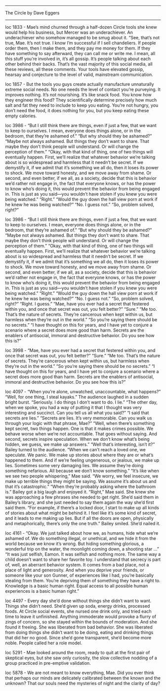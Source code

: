 ______________________________

  The Circle
  by Dave Eggers
______________________________

 loc 1833 - Mae’s mind churned through a half-dozen Circle tools she knew would help his business, but Mercer was an underachiever. An underachiever who somehow managed to be smug about it. “See, that’s not true, Mae. It’s not true. I know I’m successful if I sell chandeliers. If people order them, then I make them, and they pay me money for them. If they have something to say afterward, they can call me or write me. I mean, all this stuff you’re involved in, it’s all gossip. It’s people talking about each other behind their backs. That’s the vast majority of this social media, all these reviews, all these comments. Your tools have elevated gossip, hearsay and conjecture to the level of valid, mainstream communication.

 loc 1857 - But the tools you guys create actually manufacture unnaturally extreme social needs. No one needs the level of contact you’re purveying. It improves nothing. It’s not nourishing. It’s like snack food. You know how they engineer this food? They scientifically determine precisely how much salt and fat they need to include to keep you eating. You’re not hungry, you don’t need the food, it does nothing for you, but you keep eating these empty calories.

 loc 3986 - “But I still think there are things, even if just a few, that we want to keep to ourselves. I mean, everyone does things alone, or in the bedroom, that they’re ashamed of.” “But why should they be ashamed?” “Maybe not always ashamed. But things they don’t want to share. That maybe they don’t think people will understand. Or will change the perception of them.” “Okay, with that kind of thing, one of two things will eventually happen. First, we’ll realize that whatever behavior we’re talking about is so widespread and harmless that it needn’t be secret. If we demystify it, if we admit that it’s something we all do, then it loses its power to shock. We move toward honesty, and we move away from shame. Or second, and even better, if we all, as a society, decide that this is behavior we’d rather not engage in, the fact that everyone knows, or has the power to know who’s doing it, this would prevent the behavior from being engaged in. This is just as you said—you wouldn’t have stolen if you knew you were being watched.” “Right.” “Would the guy down the hall view porn at work if he knew he was being watched?” “No. I guess not.” “So, problem solved, right?”

 loc 3986 - “But I still think there are things, even if just a few, that we want to keep to ourselves. I mean, everyone does things alone, or in the bedroom, that they’re ashamed of.” “But why should they be ashamed?” “Maybe not always ashamed. But things they don’t want to share. That maybe they don’t think people will understand. Or will change the perception of them.” “Okay, with that kind of thing, one of two things will eventually happen. First, we’ll realize that whatever behavior we’re talking about is so widespread and harmless that it needn’t be secret. If we demystify it, if we admit that it’s something we all do, then it loses its power to shock. We move toward honesty, and we move away from shame. Or second, and even better, if we all, as a society, decide that this is behavior we’d rather not engage in, the fact that everyone knows, or has the power to know who’s doing it, this would prevent the behavior from being engaged in. This is just as you said—you wouldn’t have stolen if you knew you were being watched.” “Right.” “Would the guy down the hall view porn at work if he knew he was being watched?” “No. I guess not.” “So, problem solved, right?” “Right. I guess.” “Mae, have you ever had a secret that festered within you, and once that secret was out, you felt better?” “Sure.” “Me too. That’s the nature of secrets. They’re cancerous when kept within us, but harmless when they’re out in the world.” “So you’re saying there should be no secrets.” “I have thought on this for years, and I have yet to conjure a scenario where a secret does more good than harm. Secrets are the enablers of antisocial, immoral and destructive behavior. Do you see how this is?”

 loc 3998 - “Mae, have you ever had a secret that festered within you, and once that secret was out, you felt better?” “Sure.” “Me too. That’s the nature of secrets. They’re cancerous when kept within us, but harmless when they’re out in the world.” “So you’re saying there should be no secrets.” “I have thought on this for years, and I have yet to conjure a scenario where a secret does more good than harm. Secrets are the enablers of antisocial, immoral and destructive behavior. Do you see how this is?”

 loc 4097 - “When you’re alone, unwatched, unaccountable, what happens?” “Well, for one thing, I steal kayaks.” The audience laughed in a sudden bright burst. “Seriously. I do things I don’t want to do. I lie.” “The other day, when we spoke, you had a way of putting it that I thought was very interesting and succinct. Can you tell us all what you said?” “I said that secrets are lies.” “Secrets are lies. It’s very memorable. Can you walk us through your logic with that phrase, Mae?” “Well, when there’s something kept secret, two things happen. One is that it makes crimes possible. We behave worse when we’re not accountable. That goes without saying. And second, secrets inspire speculation. When we don’t know what’s being hidden, we guess, we make up answers.” “Well that’s interesting, isn’t it?” Bailey turned to the audience. “When we can’t reach a loved one, we speculate. We panic. We make up stories about where they are or what’s happened to them. And if we’re feeling ungenerous, or jealous, we make up lies. Sometimes some very damaging lies. We assume they’re doing something nefarious. All because we don’t know something.” “It’s like when we see two people whispering,” Mae said. “We worry, we feel insecure, we make up terrible things they might be saying. We assume it’s about us and that it’s catastrophic.” “When they’re probably asking where the bathroom is.” Bailey got a big laugh and enjoyed it. “Right,” Mae said. She knew she was approaching a few phrases she needed to get right. She’d said them in Bailey’s library, and she just needed to say them again the way she’d first said them. “For example, if there’s a locked door, I start to make up all kinds of stories about what might be behind it. I feel like it’s some kind of secret, and it leads to me making up lies. But if all the doors are open, physically and metaphorically, there’s only the one truth.” Bailey smiled. She’d nailed it.

 loc 4161 - “Okay. We just talked about how we, as humans, hide what we’re ashamed of. We do something illegal, or unethical, and we hide it from the world because we know it’s wrong. But hiding something glorious, a wonderful trip on the water, the moonlight coming down, a shooting star …” “It was just selfish, Eamon. It was selfish and nothing more. The same way a child doesn’t want to share her favorite toy. I understand that secrecy is part of, well, an aberrant behavior system. It comes from a bad place, not a place of light and generosity. And when you deprive your friends, or someone like your son Gunner, of experiences like I had, you’re basically stealing from them. You’re depriving them of something they have a right to. Knowledge is a basic human right. Equal access to all possible human experiences is a basic human right.”

 loc 4497 - Every day she’d done without things she didn’t want to want. Things she didn’t need. She’d given up soda, energy drinks, processed foods. At Circle social events, she nursed one drink only, and tried each time to leave it unfinished. Anything immoderate would provoke a flurry of zings of concern, so she stayed within the bounds of moderation. And she found it freeing. She was liberated from bad behavior. She was liberated from doing things she didn’t want to be doing, eating and drinking things that did her no good. Since she’d gone transparent, she’d become more noble. People called her a role model.

 loc 5291 - Mae looked around the room, ready to quit at the first pair of skeptical eyes, but she saw only curiosity, the slow collective nodding of a group practiced in pre-emptive validation.

 loc 5878 - We are not meant to know everything, Mae. Did you ever think that perhaps our minds are delicately calibrated between the known and the unknown? That our souls need the mysteries of night and the clarity of day?


